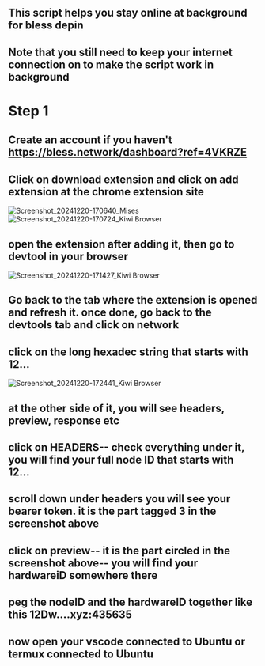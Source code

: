 ## This script helps you stay online at background for bless depin
## Note that you still need to keep your internet connection on to make the script work in background

# Step 1 
## Create an account if you haven't https://bless.network/dashboard?ref=4VKRZE
## Click on download extension and click on add extension at the chrome extension site
![Screenshot_20241220-170640_Mises](https://github.com/user-attachments/assets/5a984fa5-6af5-4067-add9-17aec7676d02)
![Screenshot_20241220-170724_Kiwi Browser](https://github.com/user-attachments/assets/f2869d11-cc4e-45d2-99f2-969add9e2d83)

## open the extension after adding it, then go to devtool in your browser

![Screenshot_20241220-171427_Kiwi Browser](https://github.com/user-attachments/assets/ff7da434-fad0-4fbf-a2e1-c5c1df63eb8d)

## Go back to the tab where the extension is opened and refresh it. once done, go back to the devtools tab and click on network

## click on the long hexadec string that starts with 12...

![Screenshot_20241220-172441_Kiwi Browser](https://github.com/user-attachments/assets/b42d5042-772f-48ee-a8b0-f4ca8f54fb29)

 
## at the other side of it, you will see headers, preview, response etc
## click on HEADERS-- check everything under it, you will find your full node ID that starts with 12...
## scroll down under headers you will see your bearer token. it is the part tagged 3 in the screenshot above
## click on preview-- it is the part circled in the screenshot above-- you will find your hardwareiD somewhere there
## peg the nodeID and the hardwareID together like this 12Dw....xyz:435635

## now open your vscode connected to Ubuntu or termux connected to Ubuntu 


